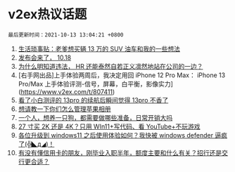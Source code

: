 # v2ex热议话题

`最后更新时间：2021-10-13 13:04:21 +0800`

1. [生活琐事贴：老爹想买辆 13 万的 SUV 油车和我的一些想法](https://www.v2ex.com/t/807299)
1. [发布会来了， 10.18](https://www.v2ex.com/t/807432)
1. [为什么明知道违法， HR 还能泰然自若正义凛然地站在公司的一边？](https://www.v2ex.com/t/807450)
1. [右手网出品]上手体验两周后，我决定用回 iPhone 12 Pro Max： iPhone 13 Pro/Max 上手体验评测-信号，屏幕，白平衡，影像实力](https://www.v2ex.com/t/807411)
1. [看了小白测评的 13pro 的续航后瞬间觉得 13pro 不香了](https://www.v2ex.com/t/807290)
1. [想请教一下你们怎么管理苹果相册](https://www.v2ex.com/t/807317)
1. [一个人，想养一只狗，都需要做哪些准备，日常开销大吗](https://www.v2ex.com/t/807465)
1. [27 寸买 2K 还是 4K？只用 WIn11+写代码、看 YouTube+不玩游戏](https://www.v2ex.com/t/807282)
1. [各位升级到 windows11 之后使用体验如何？我快被 windows defender 逼疯了(╬◣д◢)！](https://www.v2ex.com/t/807331)
1. [有没有懂信用卡的朋友，刚毕业入职半年，额度主要和什么有关？招行还是交行更合适？](https://www.v2ex.com/t/807473)

